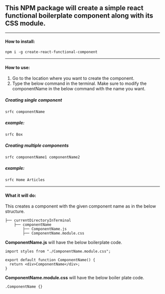 ## This NPM package will create a simple react functional boilerplate component along with its CSS module.

----------
#### How to install:
```
npm i -g create-react-functional-component
```
----------
#### How to use:
1. Go to the location where you want to create the component.
2. Type the below command in the terminal. Make sure to modify the componentName in the below command with the name you want.
  
##### Creating single component
```
srfc componentName
```
##### *example:*
```
srfc Box
```

##### Creating multiple components
```
srfc componentName1 componentName2
```
##### *example:*
```
srfc Home Articles
```
----------
#### What it will do:

This creates a component with the given component name as in the below structure.

```
├── currentDirectoryInTerminal
    ├── componentName
        ├── ComponentName.js
        ├── ComponentName.module.css
```

**ComponentName.js** will have the below boilerplate code.
```
import styles from "./ComponentName.module.css";

export default function ComponentName() {
  return <div>ComponentName</div>;
}
```


**ComponentName.module.css** will have the below boiler plate code.

```
.ComponentName {}
```